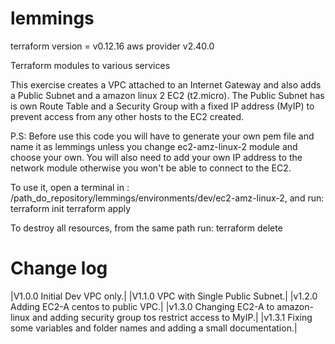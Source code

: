 # lemmings
terraform version = v0.12.16
aws provider v2.40.0

Terraform modules to various services

This exercise creates a VPC attached to an Internet Gateway and also adds a Public Subnet and a amazon linux 2 EC2 (t2.micro).
The Public Subnet has is own Route Table and a Security Group with a fixed IP address (MyIP) to prevent access 
from any other hosts to the EC2 created.

P.S: Before use this code you will have to generate your own pem file and name it as lemmings unless 
you change ec2-amz-linux-2 module and choose your own. You will also need to add your own IP address to the network module otherwise
you won't be able to connect to the EC2. 

To use it, open a terminal in : /path_do_repository/lemmings/environments/dev/ec2-amz-linux-2, and run:
terraform init 
terraform apply

To destroy all resources, from the same path run:
terraform delete 

# Change log
|V1.0.0 Initial Dev VPC only.|
|V1.1.0 VPC with Single Public Subnet.|
|v1.2.0 Adding EC2-A centos to public VPC.|
|v1.3.0 Changing EC2-A to amazon-linux and adding security group tos restrict access to MyIP.|
|v1.3.1 Fixing some variables and folder names and adding a small documentation.|
